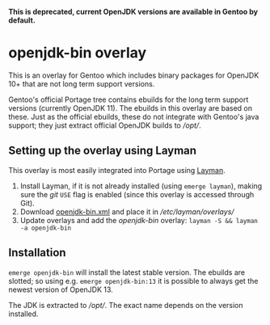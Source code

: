 **This is deprecated, current OpenJDK versions are available in Gentoo by default.**

# openjdk-bin overlay

This is an overlay for Gentoo which includes binary packages for OpenJDK 10+ that are not long term support versions.

Gentoo's official Portage tree contains ebuilds for the long term support versions (currently OpenJDK 11). The ebuilds in this overlay are based on these. Just as the official ebuilds, these do not integrate with Gentoo's java support; they just extract official OpenJDK builds to */opt/*.

## Setting up the overlay using Layman

This overlay is most easily integrated into Portage using [Layman](https://wiki.gentoo.org/wiki/Layman).

1. Install Layman, if it is not already installed (using `emerge layman`), making sure the *git* `USE` flag is enabled (since this overlay is accessed through Git).
2. Download [openjdk-bin.xml](https://raw.githubusercontent.com/dapete42/gentoo-openjdk-bin-overlay/master/openjdk-bin.xml) and place it in */etc/layman/overlays/*
3. Update overlays and add the *openjdk-bin* overlay: `layman -S && layman -a openjdk-bin`

## Installation

`emerge openjdk-bin` will install the latest stable version. The ebuilds are slotted; so using e.g. `emerge openjdk-bin:13` it is possible to always get the newest version of OpenJDK 13.

The JDK is extracted to */opt/*. The exact name depends on the version installed.
